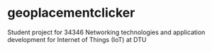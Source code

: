 # geoplacementclicker
Student project for 34346 Networking technologies and application development for Internet of Things (IoT) at DTU
